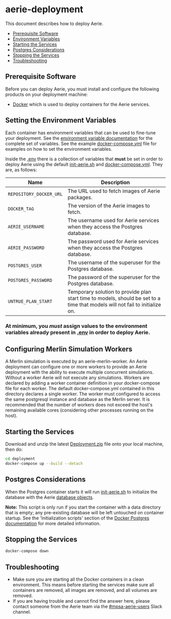 # aerie-deployment

This document describes how to deploy Aerie.

- [Prerequisite Software](#prerequisite-software)
- [Environment Variables](#environment-variables)
- [Starting the Services](#starting-the-services)
- [Postgres Considerations](#postgres-considerations)
- [Stopping the Services](#stopping-the-services)
- [Troubleshooting](#troubleshooting)

## Prerequisite Software

Before you can deploy Aerie, you must install and configure the following products on your deployment machine:

- [Docker](https://www.docker.com/) which is used to deploy containers for the Aerie services.

## Setting the Environment Variables

Each container has environment variables that can be used to fine-tune your deployment.
See the [environment variable documentation](./Environment.md) for the complete set of variables.
See the example [docker-compose.yml](./docker-compose.yml) file for examples on how to set the environment variables.

Inside the [.env](./.env) there is a collection of variables that **must** be set in order to deploy Aerie using the default [init-aerie.sh](./postgres-init-db/init-aerie.sh) and [docker-compose.yml](./docker-compose.yml).
They are, as follows:

| Name                    | Description                                                                                                                  |
| ----------------------- | ---------------------------------------------------------------------------------------------------------------------------- |
| `REPOSITORY_DOCKER_URL` | The URL used to fetch images of Aerie packages.                                                                              |
| `DOCKER_TAG`            | The version of the Aerie images to fetch.                                                                                    |
| `AERIE_USERNAME`        | The username used for Aerie services when they access the Postgres database.                                                 |
| `AERIE_PASSWORD`        | The password used for Aerie services when they access the Postgres database.                                                 ||
| `POSTGRES_USER`         | The username of the superuser for the Postgres database.                                                                     |
| `POSTGRES_PASSWORD`     | The password of the superuser for the Postgres database.                                                                     |
| `UNTRUE_PLAN_START`     | Temporary solution to provide plan start time to models, should be set to a time that models will not fail to initialize on. |

### **At minimum, you _must_ assign values to the environment variables already present in [.env](./.env) in order to deploy Aerie**.

## Configuring Merlin Simulation Workers
A Merlin simulation is executed by an aerie-merlin-worker. An Aerie deployment can configure one or 
more workers to provide an Aerie deployment with the ability to execute multiple concurrent 
simulations. Without a worker Aerie will not execute any simulations. Workers are declared by adding
a worker container definition in your docker-compose file for each worker. The default docker-compose.yml
contained in this directory declares a single worker. The worker must configured to access the same 
postgresql instance and database as the Merlin server. It is recommended that the number of workers 
does not exceed the host's remaining available cores (considering other processes running on the host). 

## Starting the Services

Download and unzip the latest [Deployment.zip](https://github.com/NASA-AMMOS/aerie/releases) file onto your local machine, then do:
```sh
cd deployment
docker-compose up --build --detach
```

## Postgres Considerations

When the Postgres container starts it will run [init-aerie.sh](./postgres-init-db/init-aerie.sh) to initialize the database with the Aerie [database objects](./postgres-init-db/sql).

**Note:** This script is only run if you start the container with a data directory that is empty; any pre-existing database will be left untouched on container startup. See the 'Initialization scripts' section of the [Docker Postgres documentation](https://hub.docker.com/_/postgres) for more detailed information.

## Stopping the Services

```sh
docker-compose down
```

## Troubleshooting

- Make sure you are starting all the Docker containers in a clean environment. This means before starting the services make sure all containers are removed, all images are removed, and all volumes are removed.
- If you are having trouble and cannot find the answer here, please contact someone from the Aerie team via the [#mpsa-aerie-users](https://app.slack.com/client/T024LMMEZ/C0163E42UBF) Slack channel.
